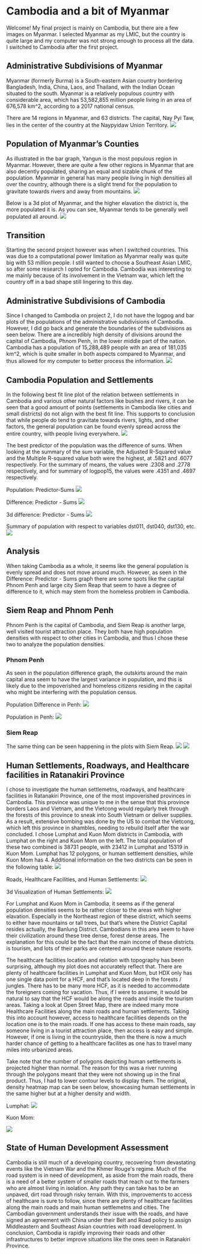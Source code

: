 # Cambodia and a bit of Myanmar

Welcome! My final project is mainly on Cambodia, but there are a few images on Myanmar. I selected Myanmar as my LMIC, but the country is quite large and my computer was not strong enough to process all the data. I switched to Cambodia after the first project.

## Administrative Subdivisions of Myanmar

Myanmar (formerly Burma) is a South-eastern Asian country bordering Bangladesh, India, China, Laos, and Thailand, with the Indian Ocean situated to the south. Myanmar is a relatively populous country with considerable area, which has 53,582,855 million people living in an area of 676,578 km^2, according to a 2017 national census. 

There are 14 regions in Myanmar, and 63 districts. The capital, Nay Pyi Taw, lies in the center of the country at the Naypyidaw Union Territory.
![](Myanmar.png)

## Population of Myanmar’s Counties

As illustrated in the bar graph, Yangun is the most populous region in Myanmar. However, there are quite a few other regions in Myanmar that are also decently populated, sharing an equal and sizable chunk of the population. Myanmar in general has many people living in high densities all over the country, although there is a slight trend for the population to gravitate towards rivers and away from mountains. 
![](MyanmarBarPlot.png)

Below is a 3d plot of Myanmar, and the higher elavation the district is, the more populated it is. As you can see, Myanmar tends to be generally well populated all around. 
![](3d.gif)

## Transition

Starting the second project however was when I switched countries. This was due to a computational power limitation as Myanmar really was quite big with 53 million people. I still wanted to choose a Southeast Asian LMIC, so after some research I opted for Cambodia. Cambodia was interesting to me mainly because of its involvement in the Vietnam war, which left the country off in a bad shape still lingering to this day.

## Administrative Subdivisions of Cambodia

Since I changed to Cambodia on project 2, I do not have the logpog and bar plots of the populations of the administrative subdivisions of Cambodia. However, I did go back and generate the boundaries of the subdivisions as seen below. There are a incredibly high density of divisions around the capital of Cambodia, Phnom Penh, in the lower middle part of the nation. Cambodia has a population of 15,288,489 people with an area of 181,035 km^2, which is quite smaller in both aspects compared to Myanmar, and thus allowed for my computer to better process the information. 
![](Khmadms1.png)

## Cambodia Population and Settlements

In the following best fit line plot of the relation between settlements in Cambodia and various other natural factors like bushes and rivers, it can be seen that a good amount of points (settlements in Cambodia like cities and small districts) do not align with the best fit line. This supports to conclusion that while people do tend to gravitate towards rivers, lights, and other factors, the general population can be found evenly spread across the entire country, with people living everywhere. 
![](part2graphfittedfinal.png)

The best predictor of the population was the difference of sums. When looking at the summary of the sum variable, the Adjusted R-Squared value and the Multiple R-squared value both were the highest, at .5821 and .6077 respectively. For the summary of means, the values were .2308 and .2778 respectively, and for summary of logpop15, the values were .4351 and .4697 respectively. 

Population: Predictor-Sums
![](1.png)

Difference: Predictor - Sums
![](2.png)

3d difference: Predictor - Sums
![](3.png)

Summary of population with respect to variables dst011, dst040, dst130, etc. 
![](summarySums.png)

## Analysis

When taking Cambodia as a whole, it seems like the general population is evenly spread and does not move around much. However, as seen in the Difference: Predictor - Sums graph there are some spots like the capital Phnom Penh and large city Siem Reap that seem to have a degree of difference to it, which may stem from the homeless problem in Cambodia. 

## Siem Reap and Phnom Penh

Phnom Penh is the capital of Cambodia, and Siem Reap is another large, well visited tourist attraction place. They both have high population densities with respect to other cities in Cambodia, and thus I chose these two to analyze the population densities. 

### Phnom Penh
As seen in the population difference graph, the outskirts around the main capital area seem to have the largest variance in population, and this is likely due to the impoverished and homeless citizens residing in the capital who might be interfering with the population census. 

Population Difference in Penh:
![](PhnomPenhDiff.png)

Population in Penh:
![](PhnomPenhPop.png)

### Siem Reap
The same thing can be seen happening in the plots with Siem Reap. 
![](SiemReapDiff.png)
![](SiemReapPop.png)


## Human Settlements, Roadways, and Healthcare facilities in Ratanakiri Province

I chose to investigate the human settlemetns, roadways, and healthcare facilities in Ratanakiri Province, one of the most impoverished provinces in Cambodia. This province was unique to me in the sense that this province borders Laos and Vietnam, and the Vietcong would regularly trek through the forests of this province to sneak into South Vietnam or deliver supplies. As a result, extensive bombing was done by the US to combat the Vietcong, which left this province in shambles, needing to rebuild itself after the war concluded. I chose Lumphat and Kuon Mom districts in Cambodia, with Lumphat on the right and Kuon Mom on the left. The total population of these two combined is 38731 people, with 23412 in Lumphat and 15319 in Kuon Mom. Lumphat has 12 polygons, or human settlement densities, while Kuon Mom has 4. Additional information on the two districts can be seen in the following table:
![](table.png)

Roads, Healthcare Facilities, and Human Settlements:
![](HCFandRoads.png)

3d Visualization of Human Settlements:
![](Project4part1.png)

For Lumphat and Kuon Mom in Cambodia, it seems as if the general population densities seems to be rather closer to the areas with higher elavation. Especially in the Northeast region of these district, which seems to either have mountains or tall trees, but that’s where the District Capital resides actually, the Banlung District. Cambodians in this area seem to have their civilization around these tree dense, forest dense areas. The explanation for this could be the fact that the main income of these districts is tourism, and lots of their parks are centered around these nature resorts. 

The healthcare facilities location and relation with topography has been surprising, although my plot does not accurately reflect that. There are plenty of healthcare facilities in Lumphat and Kuon Mom, but HDX only has one single data point for a HCF, and that’s located deep in the forests / jungles. There has to be many more HCF, as it is needed to accommodate the foreigners coming for vacation. Thus, if I were to assume, it would be natural to say that the HCF would be along the roads and inside the tourism areas. Taking a look at Open Street Map, there are indeed many more Healthcare Facilities along the main roads and human settlements. Taking this into account however, access to healthcare facilities depends on the location one is to the main roads. If one has access to these main roads, say someone living in a tourist attraction place, then access is easy and simple. However, if one is living in the countryside, then the there is now a much harder chance of getting to a healthcare facilites as one has to travel many miles into urbanized areas. 

Take note that the number of polygons depicting human settlements is projected higher than normal. The reason for this was a river running through the polygons meant that they were not showing up in the final product. Thus, I had to lower contour levels to display them. The original, density heatmap map can be seen below, showcasing human settlements in the same higher but at a higher density and width. 

Lumphat:
![](sm_pop15.png)

Kuon Mom:

![](KHM_dsg_contou1r.png)

## State of Human Development Assessment

Cambodia is still much of a developing country, recovering from devastating events like the Vietnam War and the Khmer Rouge's regime. Much of the road system is in need of development, as aside from the main roads, there is a need of a better system of smaller roads that reach out to the farmers who are almost living in isolation. Any path they can take has to be an unpaved, dirt road through risky terrain. With this, improvements to access of healthcare is sure to follow, since there are plenty of healthcare facilities along the main roads and main human settlemetns and cities. The Cambodian government understands their issue with the roads, and have signed an agreement with China under their Belt and Road policy to assign Middleastern and Southeast Asian countries with road development. In conclusion, Cambodia is rapidly improving their roads and other infrastructures to better improve situations like the ones seen in Ratanakiri Province. 


  
